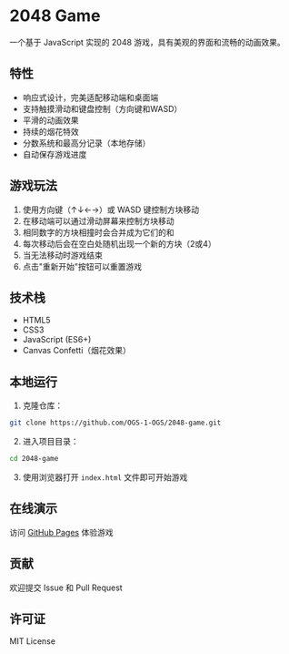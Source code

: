 # 2048 Game

一个基于 JavaScript 实现的 2048 游戏，具有美观的界面和流畅的动画效果。

## 特性

- 响应式设计，完美适配移动端和桌面端
- 支持触摸滑动和键盘控制（方向键和WASD）
- 平滑的动画效果
- 持续的烟花特效
- 分数系统和最高分记录（本地存储）
- 自动保存游戏进度

## 游戏玩法

1. 使用方向键（↑↓←→）或 WASD 键控制方块移动
2. 在移动端可以通过滑动屏幕来控制方块移动
3. 相同数字的方块相撞时会合并成为它们的和
4. 每次移动后会在空白处随机出现一个新的方块（2或4）
5. 当无法移动时游戏结束
6. 点击"重新开始"按钮可以重置游戏

## 技术栈

- HTML5
- CSS3
- JavaScript (ES6+)
- Canvas Confetti（烟花效果）

## 本地运行

1. 克隆仓库：
```bash
git clone https://github.com/OGS-1-OGS/2048-game.git
```

2. 进入项目目录：
```bash
cd 2048-game
```

3. 使用浏览器打开 `index.html` 文件即可开始游戏

## 在线演示

访问 [GitHub Pages](https://ogs-1-ogs.github.io/2048-game) 体验游戏

## 贡献

欢迎提交 Issue 和 Pull Request

## 许可证

MIT License 